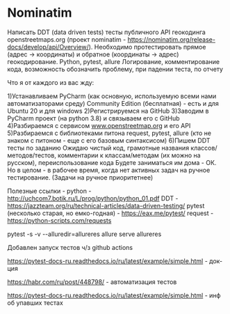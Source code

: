 # Nominatim

Написать DDT (data driven tests) тесты публичного API геокодинга openstreetmaps.org
(проект nominatim - https://nominatim.org/release-docs/develop/api/Overview/).
Необходимо протестировать прямое (адрес -> координаты) и обратное (координаты -> адрес) геокодирование.
Python, pytest, allure
Логирование, комментирование кода,
возможность обозначить проблему, при падении теста, по отчету

Что я от каждого из вас жду:

1)Устанавливаем PyCharm (как основную, используемую всеми нами автоматизаторами среду) Community Edition (бесплатная) - есть и для Ubuntu 20 и для windows
2)Регистрируемся на GitHub
3)Заводим в PyCharm проект (на python 3.8) и связываем его с GitHub
4)Разбираемся с сервисом www.openstreetmap.org и его API
5)Разбираемся с библиотеками питона request, pytest, allure (кто не знаком с питоном - еще с его базовым синтаксисом)
6)Пишем DDT тесты по заданию
Ожидаю чистый код, грамотные названия классов/методов/тестов, комментарии к классам/методам (их можно на русском), переиспользование кода
Будете заниматься им дома - ОК. Но в целом - в рабочее время, когда нет активных задач на ручное тестирование. (Задачи на ручное приоритетнее)

Полезные ссылки -
python - http://uchcom7.botik.ru/L/prog/python/python_01.pdf
DDT - https://jazzteam.org/ru/technical-articles/data-driven-testing/
pytest (несколько старая, но емко-годная) - https://eax.me/pytest/
request - https://python-scripts.com/requests



pytest -s -v --alluredir=allureres
allure serve allureres

Добавлен запуск тестов ч/з github actions

https://pytest-docs-ru.readthedocs.io/ru/latest/example/simple.html - док-ция


https://habr.com/ru/post/448798/ - автоматизация тестов

https://pytest-docs-ru.readthedocs.io/ru/latest/example/simple.html - инф об упавших тестах
